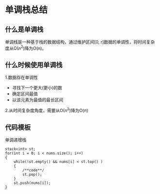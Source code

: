 # 单调栈总结

## 什么是单调栈

单调栈是一种基于栈的数据结构，通过维护区间[0, r]数据的单调性，将时间复杂度从O($n^2$)降为O(n)。

## 什么时候使用单调栈

1.数据存在单调性

- 寻找下一个更大(更小)的数
- 确定区间最值
- 以该元素为最值的最长区间

2.从时间复杂度角度，需要从O($n^2$)降为O(n)

## 代码模板

单调递增栈
```
stack<int> st;
for(int i = 0; i < nums.size(); i++)
{
    while(!st.empty() && nums[i] < st.top() )
    {
        /**code**/
        st.pop();
    }
    st.push(nums[i]);
}
```


